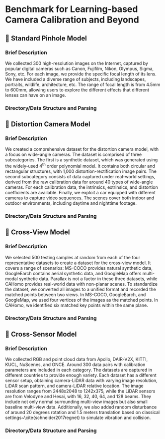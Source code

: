 # Benchmark for Learning-based Camera Calibration and Beyond

## :circus_tent: Standard Pinhole Model 

### Brief Description

We collected 300 high-resolution images on the Internet, captured by popular digital cameras such as Canon, Fujifilm, Nikon, Olympus, Sigma, Sony, etc. For each image, we provide the specific focal length of its lens. We have included a diverse range of subjects, including landscapes, portraits, wildlife, architecture, etc. The range of focal length is from 4.5mm to 600mm, allowing users to explore the different effects that different lenses can have on an image.

### Directory/Data Structure and Parsing

## :circus_tent: Distortion Camera Model 

### Brief Description
We created a comprehensive dataset for the distortion camera model, with a focus on wide-angle cameras. The dataset is comprised of three subcategories. The first is a synthetic dataset, which was generated using the widely-used 4<sup>th</sup> order polynomial model. It contains both circular and rectangular structures, with 1,000 distortion-rectification image pairs. The second subcategory consists of data captured under real-world settings, derived from the raw calibration data for around 40 types of wide-angle cameras. For each calibration data, the intrinsics, extrinsics, and distortion coefficients are available. Finally, we exploit a car equipped with different cameras to capture video sequences. The scenes cover both indoor and outdoor environments, including daytime and nighttime footage.

### Directory/Data Structure and Parsing


## :circus_tent: Cross-View Model

### Brief Description

We selected 500 testing samples at random from each of the four representative datasets to create a dataset for the cross-view model. It covers a range of scenarios: MS-COCO provides natural synthetic data, GoogleEarch contains aerial synthetic data, and GoogleMap offers multi-modal synthetic data. Parallax is not a factor in these three datasets, while CAHomo provides real-world data with non-planar scenes. To standardize the dataset, we converted all images to a unified format and recorded the matched points between two views. In MS-COCO, GoogleEarch, and GoogleMap, we used four vertices of the images as the matched points. In CAHomo, we identified six matched key points within the same plane.

### Directory/Data Structure and Parsing

## :circus_tent: Cross-Sensor Model

### Brief Description

We collected RGB and point cloud data from Apollo, DAIR-V2X, KITTI, KUCL, NuScenes, and ONCE. Around 300 data pairs with calibration parameters are included in each category. The datasets are captured in different countries to provide enough variety. Each dataset has a different sensor setup, obtaining camera-LiDAR data with varying image resolution, LiDAR scan pattern, and camera-LiDAR relative location. The image resolution ranges from 2448x2048 to 1242x375, while the LiDAR sensors are from Velodyne and Hesai, with 16, 32, 40, 64, and 128 beams. They include not only normal surrounding multi-view images but also small baseline multi-view data. Additionally, we also added random disturbance of around 20 degrees rotation and 1.5 meters translation based on classical settings~\cite{schneider2017regnet} to simulate vibration and collision.

### Directory/Data Structure and Parsing

